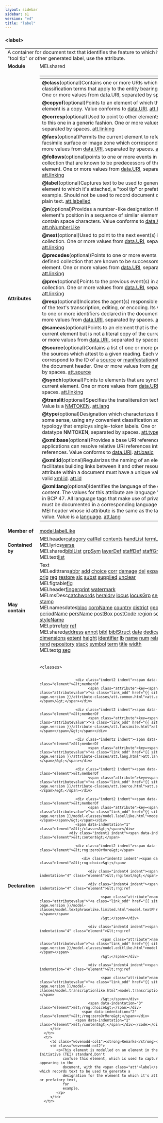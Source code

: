 ```yaml
---
layout: sidebar
sidebar: s1
version: "v4"
title: "label"
---
```

<div class="elementSpec">
   <h3 id="label">&lt;label&gt;</h3>
   <table class="wovenodd">
      <tr>
         <td colspan="2" class="wovenodd-col2">A container for document text that identifies the feature to which it is attached.
            For a
            "tool tip" or other generated label, use the  attribute.
         </td>
      </tr>
      <tr>
         <td class="wovenodd-col1"><strong>Module</strong></td>
         <td class="wovenodd-col2">MEI.shared</td>
      </tr>
      <tr>
         <td class="wovenodd-col1"><strong>Attributes</strong></td>
         <td class="wovenodd-col2">
            <table class="table table-striped">
               <thead>
                  <tr>
                     <th></th>
                  </tr>
               </thead>
               <tbody>
                  <tr>
                     <td>
                        <div class="attributeDef"><span class="attribute"><strong>@class</strong></span><span class="attributeUsage">(optional)</span><span class="attributeDesc">Contains one or more URIs which denote classification terms that apply to the entity
                              bearing this attribute.</span>
                           One or more values from <a class="link_odd_classSpec" href="{{ site.baseurl }}/{{ page.version }}/data-types/data.uri.html">data.URI</a>, separated by spaces.
                           <span class="attributeClasses"><a class="link_odd" href="{{ site.baseurl }}/{{ page.version }}/attribute-classes/att.classed.html">att.classed</a></span></div>
                     </td>
                  </tr>
                  <tr>
                     <td>
                        <div class="attributeDef"><span class="attribute"><strong>@copyof</strong></span><span class="attributeUsage">(optional)</span><span class="attributeDesc">Points to an element of which the current element is a copy.</span>
                           Value conforms to <a class="link_odd_classSpec" href="{{ site.baseurl }}/{{ page.version }}/data-types/data.uri.html">data.URI</a>.
                           <span class="attributeClasses"><a class="link_odd" href="{{ site.baseurl }}/{{ page.version }}/attribute-classes/att.linking.html">att.linking</a></span></div>
                     </td>
                  </tr>
                  <tr>
                     <td>
                        <div class="attributeDef"><span class="attribute"><strong>@corresp</strong></span><span class="attributeUsage">(optional)</span><span class="attributeDesc">Used to point to other elements that correspond to this one in a generic
                              fashion.</span>
                           One or more values from <a class="link_odd_classSpec" href="{{ site.baseurl }}/{{ page.version }}/data-types/data.uri.html">data.URI</a>, separated by spaces.
                           <span class="attributeClasses"><a class="link_odd" href="{{ site.baseurl }}/{{ page.version }}/attribute-classes/att.linking.html">att.linking</a></span></div>
                     </td>
                  </tr>
                  <tr>
                     <td>
                        <div class="attributeDef"><span class="attribute"><strong>@facs</strong></span><span class="attributeUsage">(optional)</span><span class="attributeDesc">Permits the current element to reference a facsimile surface or image zone which
                              corresponds to it.</span>
                           One or more values from <a class="link_odd_classSpec" href="{{ site.baseurl }}/{{ page.version }}/data-types/data.uri.html">data.URI</a>, separated by spaces.
                           <span class="attributeClasses"><a class="link_odd" href="{{ site.baseurl }}/{{ page.version }}/attribute-classes/att.facsimile.html">att.facsimile</a></span></div>
                     </td>
                  </tr>
                  <tr>
                     <td>
                        <div class="attributeDef"><span class="attribute"><strong>@follows</strong></span><span class="attributeUsage">(optional)</span><span class="attributeDesc">points to one or more events in a user-defined collection that are known to be
                              predecessors of the current element.</span>
                           One or more values from <a class="link_odd_classSpec" href="{{ site.baseurl }}/{{ page.version }}/data-types/data.uri.html">data.URI</a>, separated by spaces.
                           <span class="attributeClasses"><a class="link_odd" href="{{ site.baseurl }}/{{ page.version }}/attribute-classes/att.linking.html">att.linking</a></span></div>
                     </td>
                  </tr>
                  <tr>
                     <td>
                        <div class="attributeDef"><span class="attribute"><strong>@label</strong></span><span class="attributeUsage">(optional)</span><span class="attributeDesc">Captures text to be used to generate a label for the element to which it's attached,
                              a
                              "tool tip" or prefatory text, for example. Should not be used to record document
                              content.</span>
                           Value is plain text.
                           <span class="attributeClasses"><a class="link_odd" href="{{ site.baseurl }}/{{ page.version }}/attribute-classes/att.labelled.html">att.labelled</a></span></div>
                     </td>
                  </tr>
                  <tr>
                     <td>
                        <div class="attributeDef"><span class="attribute"><strong>@n</strong></span><span class="attributeUsage">(optional)</span><span class="attributeDesc">Provides a number-like designation that indicates an element's position in a sequence
                              of similar elements. May not contain space characters.</span>
                           Value conforms to <a class="link_odd_classSpec" href="{{ site.baseurl }}/{{ page.version }}/data-types/data.word.html">data.WORD</a>.
                           <span class="attributeClasses"><a class="link_odd" href="{{ site.baseurl }}/{{ page.version }}/attribute-classes/att.nnumberlike.html">att.nNumberLike</a></span></div>
                     </td>
                  </tr>
                  <tr>
                     <td>
                        <div class="attributeDef"><span class="attribute"><strong>@next</strong></span><span class="attributeUsage">(optional)</span><span class="attributeDesc">Used to point to the next event(s) in a user-defined collection.</span>
                           One or more values from <a class="link_odd_classSpec" href="{{ site.baseurl }}/{{ page.version }}/data-types/data.uri.html">data.URI</a>, separated by spaces.
                           <span class="attributeClasses"><a class="link_odd" href="{{ site.baseurl }}/{{ page.version }}/attribute-classes/att.linking.html">att.linking</a></span></div>
                     </td>
                  </tr>
                  <tr>
                     <td>
                        <div class="attributeDef"><span class="attribute"><strong>@precedes</strong></span><span class="attributeUsage">(optional)</span><span class="attributeDesc">Points to one or more events in a user-defined collection that are known to be
                              successors of the current element.</span>
                           One or more values from <a class="link_odd_classSpec" href="{{ site.baseurl }}/{{ page.version }}/data-types/data.uri.html">data.URI</a>, separated by spaces.
                           <span class="attributeClasses"><a class="link_odd" href="{{ site.baseurl }}/{{ page.version }}/attribute-classes/att.linking.html">att.linking</a></span></div>
                     </td>
                  </tr>
                  <tr>
                     <td>
                        <div class="attributeDef"><span class="attribute"><strong>@prev</strong></span><span class="attributeUsage">(optional)</span><span class="attributeDesc">Points to the previous event(s) in a user-defined collection.</span>
                           One or more values from <a class="link_odd_classSpec" href="{{ site.baseurl }}/{{ page.version }}/data-types/data.uri.html">data.URI</a>, separated by spaces.
                           <span class="attributeClasses"><a class="link_odd" href="{{ site.baseurl }}/{{ page.version }}/attribute-classes/att.linking.html">att.linking</a></span></div>
                     </td>
                  </tr>
                  <tr>
                     <td>
                        <div class="attributeDef"><span class="attribute"><strong>@resp</strong></span><span class="attributeUsage">(optional)</span><span class="attributeDesc">Indicates the agent(s) responsible for some aspect of the text's transcription,
                              editing, or encoding. Its value must point to one or more identifiers declared in
                              the
                              document header.</span>
                           One or more values from <a class="link_odd_classSpec" href="{{ site.baseurl }}/{{ page.version }}/data-types/data.uri.html">data.URI</a>, separated by spaces.
                           <span class="attributeClasses"><a class="link_odd" href="{{ site.baseurl }}/{{ page.version }}/attribute-classes/att.responsibility.html">att.responsibility</a></span></div>
                     </td>
                  </tr>
                  <tr>
                     <td>
                        <div class="attributeDef"><span class="attribute"><strong>@sameas</strong></span><span class="attributeUsage">(optional)</span><span class="attributeDesc">Points to an element that is the same as the current element but is not a literal
                              copy
                              of the current element.</span>
                           One or more values from <a class="link_odd_classSpec" href="{{ site.baseurl }}/{{ page.version }}/data-types/data.uri.html">data.URI</a>, separated by spaces.
                           <span class="attributeClasses"><a class="link_odd" href="{{ site.baseurl }}/{{ page.version }}/attribute-classes/att.linking.html">att.linking</a></span></div>
                     </td>
                  </tr>
                  <tr>
                     <td>
                        <div class="attributeDef"><span class="attribute"><strong>@source</strong></span><span class="attributeUsage">(optional)</span><span class="attributeDesc">Contains a list of one or more pointers indicating the sources which attest to a given
                              reading. Each value should correspond to the ID of a <a class="link_odd_elementSpec" href="{{ site.baseurl }}/{{ page.version }}/elements/source.html">source</a> or <a class="link_odd_elementSpec" href="{{ site.baseurl }}/{{ page.version }}/elements/manifestation.html">manifestation</a>element located in the document header.</span>
                           One or more values from <a class="link_odd_classSpec" href="{{ site.baseurl }}/{{ page.version }}/data-types/data.uri.html">data.URI</a>, separated by spaces.
                           <span class="attributeClasses"><a class="link_odd" href="{{ site.baseurl }}/{{ page.version }}/attribute-classes/att.source.html">att.source</a></span></div>
                     </td>
                  </tr>
                  <tr>
                     <td>
                        <div class="attributeDef"><span class="attribute"><strong>@synch</strong></span><span class="attributeUsage">(optional)</span><span class="attributeDesc">Points to elements that are synchronous with the current element.</span>
                           One or more values from <a class="link_odd_classSpec" href="{{ site.baseurl }}/{{ page.version }}/data-types/data.uri.html">data.URI</a>, separated by spaces.
                           <span class="attributeClasses"><a class="link_odd" href="{{ site.baseurl }}/{{ page.version }}/attribute-classes/att.linking.html">att.linking</a></span></div>
                     </td>
                  </tr>
                  <tr>
                     <td>
                        <div class="attributeDef"><span class="attribute"><strong>@translit</strong></span><span class="attributeUsage">(optional)</span><span class="attributeDesc">Specifies the transliteration technique used.</span>
                           Value is a <a target="_blank" href="https://www.w3.org/TR/xmlschema11-2/#NMTOKEN">NMTOKEN</a>.
                           <span class="attributeClasses"><a class="link_odd" href="{{ site.baseurl }}/{{ page.version }}/attribute-classes/att.lang.html">att.lang</a></span></div>
                     </td>
                  </tr>
                  <tr>
                     <td>
                        <div class="attributeDef"><span class="attribute"><strong>@type</strong></span><span class="attributeUsage">(optional)</span><span class="attributeDesc">Designation which characterizes the element in some sense, using any convenient
                              classification scheme or typology that employs single-token labels.</span>
                           One or more values of datatype <span style="font-weight: 500;">NMTOKEN</span>, separated by spaces.
                           <span class="attributeClasses"><a class="link_odd" href="{{ site.baseurl }}/{{ page.version }}/attribute-classes/att.typed.html">att.typed</a></span></div>
                     </td>
                  </tr>
                  <tr>
                     <td>
                        <div class="attributeDef"><span class="attribute"><strong>@xml:base</strong></span><span class="attributeUsage">(optional)</span><span class="attributeDesc">Provides a base URI reference with which applications can resolve relative URI
                              references into absolute URI references.</span>
                           Value conforms to <a class="link_odd_classSpec" href="{{ site.baseurl }}/{{ page.version }}/data-types/data.uri.html">data.URI</a>.
                           <span class="attributeClasses"><a class="link_odd" href="{{ site.baseurl }}/{{ page.version }}/attribute-classes/att.basic.html">att.basic</a></span></div>
                     </td>
                  </tr>
                  <tr>
                     <td>
                        <div class="attributeDef"><span class="attribute"><strong>@xml:id</strong></span><span class="attributeUsage">(optional)</span><span class="attributeDesc">Regularizes the naming of an element and thus facilitates building links between it
                              and other resources. Each id attribute within a document must have a unique value.</span>
                           Value is a valid <a target="_blank" href="https://www.w3.org/TR/xml-id/">xml:id</a>.
                           <span class="attributeClasses"><a class="link_odd" href="{{ site.baseurl }}/{{ page.version }}/attribute-classes/att.id.html">att.id</a></span></div>
                     </td>
                  </tr>
                  <tr>
                     <td>
                        <div class="attributeDef"><span class="attribute"><strong>@xml:lang</strong></span><span class="attributeUsage">(optional)</span><span class="attributeDesc">Identifies the language of the element's content. The values for this attribute are
                              language 'tags' as defined in BCP 47. All language tags that make use of private use
                              sub-tags must be documented in a corresponding language element in the MEI header
                              whose id
                              attribute is the same as the language tag's value.</span>
                           Value is a <a target="_blank" href="https://www.w3.org/TR/xmlschema11-2/#language">language</a>.
                           <span class="attributeClasses"><a class="link_odd" href="{{ site.baseurl }}/{{ page.version }}/attribute-classes/att.lang.html">att.lang</a></span></div>
                     </td>
                  </tr>
               </tbody>
            </table>
         </td>
      </tr>
      <tr>
         <td class="wovenodd-col1"><strong>Member of</strong></td>
         <td class="wovenodd-col2">
            <div class="parent"><a class="link_odd_classSpec" href="{{ site.baseurl }}/{{ page.version }}/model-classes/model.labellike.html">model.labelLike</a></div>
         </td>
      </tr>
      <tr>
         <td class="wovenodd-col1"><strong>Contained by</strong></td>
         <td class="wovenodd-col2">
            <div class="parent">
               <div class="specChildren">
                  <div class="specChild"><span class="specChildModule">MEI.header</span><span class="specChildElements"><a class="link_odd_elementSpec" href="{{ site.baseurl }}/{{ page.version }}/elements/category.html">category</a> <a class="link_odd_elementSpec" href="{{ site.baseurl }}/{{ page.version }}/elements/catrel.html">catRel</a> <a class="link_odd_elementSpec" href="{{ site.baseurl }}/{{ page.version }}/elements/contents.html">contents</a> <a class="link_odd_elementSpec" href="{{ site.baseurl }}/{{ page.version }}/elements/handlist.html">handList</a> <a class="link_odd_elementSpec" href="{{ site.baseurl }}/{{ page.version }}/elements/termlist.html">termList</a></span></div>
                  <div class="specChild"><span class="specChildModule">MEI.lyrics</span><span class="specChildElements"><a class="link_odd_elementSpec" href="{{ site.baseurl }}/{{ page.version }}/elements/verse.html">verse</a></span></div>
                  <div class="specChild"><span class="specChildModule">MEI.shared</span><span class="specChildElements"><a class="link_odd_elementSpec" href="{{ site.baseurl }}/{{ page.version }}/elements/bibllist.html">biblList</a> <a class="link_odd_elementSpec" href="{{ site.baseurl }}/{{ page.version }}/elements/grpsym.html">grpSym</a> <a class="link_odd_elementSpec" href="{{ site.baseurl }}/{{ page.version }}/elements/layerdef.html">layerDef</a> <a class="link_odd_elementSpec" href="{{ site.baseurl }}/{{ page.version }}/elements/staffdef.html">staffDef</a> <a class="link_odd_elementSpec" href="{{ site.baseurl }}/{{ page.version }}/elements/staffgrp.html">staffGrp</a></span></div>
                  <div class="specChild"><span class="specChildModule">MEI.text</span><span class="specChildElements"><a class="link_odd_elementSpec" href="{{ site.baseurl }}/{{ page.version }}/elements/list.html">list</a></span></div>
               </div>
            </div>
         </td>
      </tr>
      <tr>
         <td class="wovenodd-col1"><strong>May contain</strong></td>
         <td class="wovenodd-col2">
            <div class="specChildren">
               <div class="specChild"><span class="specChildModule">Text</span><span class="specChildElements"></span></div>
               <div class="specChild"><span class="specChildModule">MEI.edittrans</span><span class="specChildElements"><a class="link_odd_elementSpec" href="{{ site.baseurl }}/{{ page.version }}/elements/abbr.html">abbr</a> <a class="link_odd_elementSpec" href="{{ site.baseurl }}/{{ page.version }}/elements/add.html">add</a> <a class="link_odd_elementSpec" href="{{ site.baseurl }}/{{ page.version }}/elements/choice.html">choice</a> <a class="link_odd_elementSpec" href="{{ site.baseurl }}/{{ page.version }}/elements/corr.html">corr</a> <a class="link_odd_elementSpec" href="{{ site.baseurl }}/{{ page.version }}/elements/damage.html">damage</a> <a class="link_odd_elementSpec" href="{{ site.baseurl }}/{{ page.version }}/elements/del.html">del</a> <a class="link_odd_elementSpec" href="{{ site.baseurl }}/{{ page.version }}/elements/expan.html">expan</a> <a class="link_odd_elementSpec" href="{{ site.baseurl }}/{{ page.version }}/elements/gap.html">gap</a> <a class="link_odd_elementSpec" href="{{ site.baseurl }}/{{ page.version }}/elements/handshift.html">handShift</a> <a class="link_odd_elementSpec" href="{{ site.baseurl }}/{{ page.version }}/elements/orig.html">orig</a> <a class="link_odd_elementSpec" href="{{ site.baseurl }}/{{ page.version }}/elements/reg.html">reg</a> <a class="link_odd_elementSpec" href="{{ site.baseurl }}/{{ page.version }}/elements/restore.html">restore</a> <a class="link_odd_elementSpec" href="{{ site.baseurl }}/{{ page.version }}/elements/sic.html">sic</a> <a class="link_odd_elementSpec" href="{{ site.baseurl }}/{{ page.version }}/elements/subst.html">subst</a> <a class="link_odd_elementSpec" href="{{ site.baseurl }}/{{ page.version }}/elements/supplied.html">supplied</a> <a class="link_odd_elementSpec" href="{{ site.baseurl }}/{{ page.version }}/elements/unclear.html">unclear</a></span></div>
               <div class="specChild"><span class="specChildModule">MEI.figtable</span><span class="specChildElements"><a class="link_odd_elementSpec" href="{{ site.baseurl }}/{{ page.version }}/elements/fig.html">fig</a></span></div>
               <div class="specChild"><span class="specChildModule">MEI.header</span><span class="specChildElements"><a class="link_odd_elementSpec" href="{{ site.baseurl }}/{{ page.version }}/elements/fingerprint.html">fingerprint</a> <a class="link_odd_elementSpec" href="{{ site.baseurl }}/{{ page.version }}/elements/watermark.html">watermark</a></span></div>
               <div class="specChild"><span class="specChildModule">MEI.msDesc</span><span class="specChildElements"><a class="link_odd_elementSpec" href="{{ site.baseurl }}/{{ page.version }}/elements/catchwords.html">catchwords</a> <a class="link_odd_elementSpec" href="{{ site.baseurl }}/{{ page.version }}/elements/heraldry.html">heraldry</a> <a class="link_odd_elementSpec" href="{{ site.baseurl }}/{{ page.version }}/elements/locus.html">locus</a> <a class="link_odd_elementSpec" href="{{ site.baseurl }}/{{ page.version }}/elements/locusgrp.html">locusGrp</a> <a class="link_odd_elementSpec" href="{{ site.baseurl }}/{{ page.version }}/elements/secfolio.html">secFolio</a> <a class="link_odd_elementSpec" href="{{ site.baseurl }}/{{ page.version }}/elements/signatures.html">signatures</a> <a class="link_odd_elementSpec" href="{{ site.baseurl }}/{{ page.version }}/elements/stamp.html">stamp</a></span></div>
               <div class="specChild"><span class="specChildModule">MEI.namesdates</span><span class="specChildElements"><a class="link_odd_elementSpec" href="{{ site.baseurl }}/{{ page.version }}/elements/bloc.html">bloc</a> <a class="link_odd_elementSpec" href="{{ site.baseurl }}/{{ page.version }}/elements/corpname.html">corpName</a> <a class="link_odd_elementSpec" href="{{ site.baseurl }}/{{ page.version }}/elements/country.html">country</a> <a class="link_odd_elementSpec" href="{{ site.baseurl }}/{{ page.version }}/elements/district.html">district</a> <a class="link_odd_elementSpec" href="{{ site.baseurl }}/{{ page.version }}/elements/geogfeat.html">geogFeat</a> <a class="link_odd_elementSpec" href="{{ site.baseurl }}/{{ page.version }}/elements/geogname.html">geogName</a> <a class="link_odd_elementSpec" href="{{ site.baseurl }}/{{ page.version }}/elements/periodname.html">periodName</a> <a class="link_odd_elementSpec" href="{{ site.baseurl }}/{{ page.version }}/elements/persname.html">persName</a> <a class="link_odd_elementSpec" href="{{ site.baseurl }}/{{ page.version }}/elements/postbox.html">postBox</a> <a class="link_odd_elementSpec" href="{{ site.baseurl }}/{{ page.version }}/elements/postcode.html">postCode</a> <a class="link_odd_elementSpec" href="{{ site.baseurl }}/{{ page.version }}/elements/region.html">region</a> <a class="link_odd_elementSpec" href="{{ site.baseurl }}/{{ page.version }}/elements/settlement.html">settlement</a> <a class="link_odd_elementSpec" href="{{ site.baseurl }}/{{ page.version }}/elements/street.html">street</a> <a class="link_odd_elementSpec" href="{{ site.baseurl }}/{{ page.version }}/elements/stylename.html">styleName</a></span></div>
               <div class="specChild"><span class="specChildModule">MEI.ptrref</span><span class="specChildElements"><a class="link_odd_elementSpec" href="{{ site.baseurl }}/{{ page.version }}/elements/ptr.html">ptr</a> <a class="link_odd_elementSpec" href="{{ site.baseurl }}/{{ page.version }}/elements/ref.html">ref</a></span></div>
               <div class="specChild"><span class="specChildModule">MEI.shared</span><span class="specChildElements"><a class="link_odd_elementSpec" href="{{ site.baseurl }}/{{ page.version }}/elements/address.html">address</a> <a class="link_odd_elementSpec" href="{{ site.baseurl }}/{{ page.version }}/elements/annot.html">annot</a> <a class="link_odd_elementSpec" href="{{ site.baseurl }}/{{ page.version }}/elements/bibl.html">bibl</a> <a class="link_odd_elementSpec" href="{{ site.baseurl }}/{{ page.version }}/elements/biblstruct.html">biblStruct</a> <a class="link_odd_elementSpec" href="{{ site.baseurl }}/{{ page.version }}/elements/date.html">date</a> <a class="link_odd_elementSpec" href="{{ site.baseurl }}/{{ page.version }}/elements/dedicatee.html">dedicatee</a> <a class="link_odd_elementSpec" href="{{ site.baseurl }}/{{ page.version }}/elements/depth.html">depth</a> <a class="link_odd_elementSpec" href="{{ site.baseurl }}/{{ page.version }}/elements/dim.html">dim</a> <a class="link_odd_elementSpec" href="{{ site.baseurl }}/{{ page.version }}/elements/dimensions.html">dimensions</a> <a class="link_odd_elementSpec" href="{{ site.baseurl }}/{{ page.version }}/elements/extent.html">extent</a> <a class="link_odd_elementSpec" href="{{ site.baseurl }}/{{ page.version }}/elements/height.html">height</a> <a class="link_odd_elementSpec" href="{{ site.baseurl }}/{{ page.version }}/elements/identifier.html">identifier</a> <a class="link_odd_elementSpec" href="{{ site.baseurl }}/{{ page.version }}/elements/lb.html">lb</a> <a class="link_odd_elementSpec" href="{{ site.baseurl }}/{{ page.version }}/elements/name.html">name</a> <a class="link_odd_elementSpec" href="{{ site.baseurl }}/{{ page.version }}/elements/num.html">num</a> <a class="link_odd_elementSpec" href="{{ site.baseurl }}/{{ page.version }}/elements/relation.html">relation</a> <a class="link_odd_elementSpec" href="{{ site.baseurl }}/{{ page.version }}/elements/relationlist.html">relationList</a> <a class="link_odd_elementSpec" href="{{ site.baseurl }}/{{ page.version }}/elements/rend.html">rend</a> <a class="link_odd_elementSpec" href="{{ site.baseurl }}/{{ page.version }}/elements/repository.html">repository</a> <a class="link_odd_elementSpec" href="{{ site.baseurl }}/{{ page.version }}/elements/stack.html">stack</a> <a class="link_odd_elementSpec" href="{{ site.baseurl }}/{{ page.version }}/elements/symbol.html">symbol</a> <a class="link_odd_elementSpec" href="{{ site.baseurl }}/{{ page.version }}/elements/term.html">term</a> <a class="link_odd_elementSpec" href="{{ site.baseurl }}/{{ page.version }}/elements/title.html">title</a> <a class="link_odd_elementSpec" href="{{ site.baseurl }}/{{ page.version }}/elements/width.html">width</a></span></div>
               <div class="specChild"><span class="specChildModule">MEI.text</span><span class="specChildElements"><a class="link_odd_elementSpec" href="{{ site.baseurl }}/{{ page.version }}/elements/q.html">q</a> <a class="link_odd_elementSpec" href="{{ site.baseurl }}/{{ page.version }}/elements/seg.html">seg</a></span></div>
            </div>
         </td>
      </tr>
      <tr>
         <td class="wovenodd-col1"><strong>Declaration</strong></td>
         <td class="wovenodd-col2">
            <div class="code" xml:space="preserve" data-lang="ODD"><code>
                  <div class="indent1 indent"><span data-indentation="1" class="element">&lt;classes&gt;</span>
                     
                     <div class="indent2 indent"><span data-indentation="2" class="element">&lt;memberOf
                           <span class="attribute">key=<span class="attributevalue">"<a class="link_odd" href="{{ site.baseurl }}/{{ page.version }}/attribute-classes/att.common.html">att.common</a>"</span></span>/&gt;</span></div>
                     
                     <div class="indent2 indent"><span data-indentation="2" class="element">&lt;memberOf
                           <span class="attribute">key=<span class="attributevalue">"<a class="link_odd" href="{{ site.baseurl }}/{{ page.version }}/attribute-classes/att.facsimile.html">att.facsimile</a>"</span></span>/&gt;</span></div>
                     
                     <div class="indent2 indent"><span data-indentation="2" class="element">&lt;memberOf
                           <span class="attribute">key=<span class="attributevalue">"<a class="link_odd" href="{{ site.baseurl }}/{{ page.version }}/attribute-classes/att.lang.html">att.lang</a>"</span></span>/&gt;</span></div>
                     
                     <div class="indent2 indent"><span data-indentation="2" class="element">&lt;memberOf
                           <span class="attribute">key=<span class="attributevalue">"<a class="link_odd" href="{{ site.baseurl }}/{{ page.version }}/attribute-classes/att.source.html">att.source</a>"</span></span>/&gt;</span></div>
                     
                     <div class="indent2 indent"><span data-indentation="2" class="element">&lt;memberOf
                           <span class="attribute">key=<span class="attributevalue">"<a class="link_odd" href="{{ site.baseurl }}/{{ page.version }}/model-classes/model.labellike.html">model.labelLike</a>"</span></span>/&gt;</span></div>
                     <span data-indentation="1" class="element">&lt;/classes&gt;</span></div>
                  <div class="indent1 indent"><span data-indentation="1" class="element">&lt;content&gt;</span>
                     
                     <div class="indent2 indent"><span data-indentation="2" class="element">&lt;rng:zeroOrMore&gt;</span>
                        
                        <div class="indent3 indent"><span data-indentation="3" class="element">&lt;rng:choice&gt;</span>
                           
                           <div class="indent4 indent"><span data-indentation="4" class="element">&lt;rng:text/&gt;</span></div>
                           
                           <div class="indent4 indent"><span data-indentation="4" class="element">&lt;rng:ref
                                 
                                 <span class="attribute">name=<span class="attributevalue">"<a class="link_odd" href="{{ site.baseurl }}/{{ page.version }}/model-classes/model.textphraselike.limited.html">model.textPhraseLike.limited</a>"</span></span>
                                 /&gt;</span></div>
                           
                           <div class="indent4 indent"><span data-indentation="4" class="element">&lt;rng:ref
                                 
                                 <span class="attribute">name=<span class="attributevalue">"<a class="link_odd" href="{{ site.baseurl }}/{{ page.version }}/model-classes/model.editlike.html">model.editLike</a>"</span></span>
                                 /&gt;</span></div>
                           
                           <div class="indent4 indent"><span data-indentation="4" class="element">&lt;rng:ref
                                 
                                 <span class="attribute">name=<span class="attributevalue">"<a class="link_odd" href="{{ site.baseurl }}/{{ page.version }}/model-classes/model.transcriptionlike.html">model.transcriptionLike</a>"</span></span>
                                 /&gt;</span></div>
                           <span data-indentation="3" class="element">&lt;/rng:choice&gt;</span></div>
                        <span data-indentation="2" class="element">&lt;/rng:zeroOrMore&gt;</span></div>
                     <span data-indentation="1" class="element">&lt;/content&gt;</span></div></code></div>
         </td>
      </tr>
      <tr>
         <td class="wovenodd-col1"><strong>Remarks</strong></td>
         <td class="wovenodd-col2">
            <p>This element is modelled on an element in the Text Encoding Initiative (TEI) standard.Don't
               confuse this element, which is used to capture labelling text appearing in the
               document, with the <span class="att">label</span> attribute, which records text to be used to generate a
               designation for the element to which it's attached, a "tool tip" or prefatory text,
               for
               example.
            </p>
         </td>
      </tr>
   </table>
</div>
